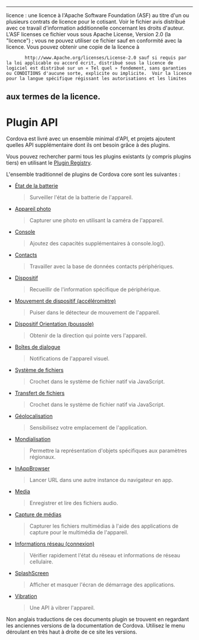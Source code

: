 ---

licence : une licence à l'Apache Software Foundation (ASF) au titre d'un ou plusieurs contrats de licence pour le cotisant. Voir le fichier avis distribué avec ce travail d'information additionnelle concernant les droits d'auteur. L'ASF licenses ce fichier vous sous Apache License, Version 2.0 (la "licence") ; vous ne pouvez utiliser ce fichier sauf en conformité avec la licence. Vous pouvez obtenir une copie de la licence à

           http://www.Apache.org/licenses/License-2.0 sauf si requis par la loi applicable ou accord écrit, distribué sous la licence de logiciel est distribué sur un « Tel quel » fondement, sans garanties ou CONDITIONS d'aucune sorte, explicite ou implicite.  Voir la licence pour la langue spécifique régissant les autorisations et les limites
    

## aux termes de la licence.

# Plugin API

Cordova est livré avec un ensemble minimal d'API, et projets ajoutent quelles API supplémentaire dont ils ont besoin grâce à des plugins.

Vous pouvez rechercher parmi tous les plugins existants (y compris plugins tiers) en utilisant le [Plugin Registry][1].

 [1]: http://plugins.cordova.io/

L'ensemble traditionnel de plugins de Cordova core sont les suivantes :

*   [État de la batterie][2]
    
    > Surveiller l'état de la batterie de l'appareil.

*   [Appareil photo][3]
    
    > Capturer une photo en utilisant la caméra de l'appareil.

*   [Console][4]
    
    > Ajoutez des capacités supplémentaires à console.log().

*   [Contacts][5]
    
    > Travailler avec la base de données contacts périphériques.

*   [Dispositif][6]
    
    > Recueillir de l'information spécifique de périphérique.

*   [Mouvement de dispositif (accéléromètre)][7]
    
    > Puiser dans le détecteur de mouvement de l'appareil.

*   [Dispositif Orientation (boussole)][8]
    
    > Obtenir de la direction qui pointe vers l'appareil.

*   [Boîtes de dialogue][9]
    
    > Notifications de l'appareil visuel.

*   [Système de fichiers][10]
    
    > Crochet dans le système de fichier natif via JavaScript.

*   [Transfert de fichiers][11]
    
    > Crochet dans le système de fichier natif via JavaScript.

*   [Géolocalisation][12]
    
    > Sensibilisez votre emplacement de l'application.

*   [Mondialisation][13]
    
    > Permettre la représentation d'objets spécifiques aux paramètres régionaux.

*   [InAppBrowser][14]
    
    > Lancer URL dans une autre instance du navigateur en app.

*   [Media][15]
    
    > Enregistrer et lire des fichiers audio.

*   [Capture de médias][16]
    
    > Capturer les fichiers multimédias à l'aide des applications de capture pour le multimédia de l'appareil.

*   [Informations réseau (connexion)][17]
    
    > Vérifier rapidement l'état du réseau et informations de réseau cellulaire.

*   [SplashScreen][18]
    
    > Afficher et masquer l'écran de démarrage des applications.

*   [Vibration][19]
    
    > Une API à vibrer l'appareil.

 [2]: https://github.com/apache/cordova-plugin-battery-status/blob/master/doc/index.md
 [3]: https://github.com/apache/cordova-plugin-camera/blob/master/doc/index.md
 [4]: https://github.com/apache/cordova-plugin-console/blob/master/doc/index.md
 [5]: https://github.com/apache/cordova-plugin-contacts/blob/master/doc/index.md
 [6]: https://github.com/apache/cordova-plugin-device/blob/master/doc/index.md
 [7]: https://github.com/apache/cordova-plugin-device-motion/blob/master/doc/index.md
 [8]: https://github.com/apache/cordova-plugin-device-orientation/blob/master/doc/index.md
 [9]: https://github.com/apache/cordova-plugin-dialogs/blob/master/doc/index.md
 [10]: https://github.com/apache/cordova-plugin-file/blob/master/doc/index.md
 [11]: https://github.com/apache/cordova-plugin-file-transfer/blob/master/doc/index.md
 [12]: https://github.com/apache/cordova-plugin-geolocation/blob/master/doc/index.md
 [13]: https://github.com/apache/cordova-plugin-globalization/blob/master/doc/index.md
 [14]: https://github.com/apache/cordova-plugin-inappbrowser/blob/master/doc/index.md
 [15]: https://github.com/apache/cordova-plugin-media/blob/master/doc/index.md
 [16]: https://github.com/apache/cordova-plugin-media-capture/blob/master/doc/index.md
 [17]: https://github.com/apache/cordova-plugin-network-information/blob/master/doc/index.md
 [18]: https://github.com/apache/cordova-plugin-splashscreen/blob/master/doc/index.md
 [19]: https://github.com/apache/cordova-plugin-vibration/blob/master/doc/index.md

Non anglais traductions de ces documents plugin se trouvent en regardant les anciennes versions de la documentation de Cordova. Utilisez le menu déroulant en très haut à droite de ce site les versions.